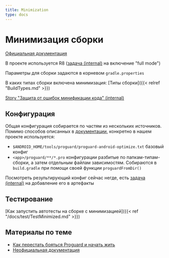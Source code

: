 ```yaml
---
title: Minimization
type: docs
---
```


# Минимизация сборки

[Официальная документация](https://developer.android.com/studio/build/shrink-code#shrink-code)

В проекте используется R8 ([задача (internal)](http://links.k.avito.ru/MBS6221) на включение "full mode")

Параметры для сборки задаются в корневом `gradle.properties`

В каких типах сборки включена минимизация: [Типы сборки]({{< relref "BuildTypes.md" >}})

[Story "Защита от ошибок минификации кода" (internal)](http://links.k.avito.ru/MBS6605) 

## Конфигурация

Общая конфигурация собирается по частям из нескольких источников. 
Помимо способов описанных в [документации](https://developer.android.com/studio/build/shrink-code#configuration-files), конкретно в нашем проекте используется:

- `$ANDROID_HOME/tools/proguard/proguard-android-optimize.txt` базовый конфиг
- `<app>/proguard/**/*.pro` конфигурации разбитые по папкам-типам-сборки, а затем отдельным файлам зависимостям.
Собираются в `build.gradle` при помощи своей функции `proguardFromDir()`

Посмотреть результирующий конфиг сейчас негде, есть [задача (internal)](http://links.k.avito.ru/MBS7105) на добавление его в артефакты

## Тестирование

[Как запустить автотесты на сборке с минимизацией]({{< ref "/docs/test/TestMinimized.md" >}})

## Материалы по теме

- [Как перестать бояться Proguard и начать жить](https://habr.com/ru/post/415499/)
- [Неофициальная документация](https://r8-docs.preemptive.com/)
